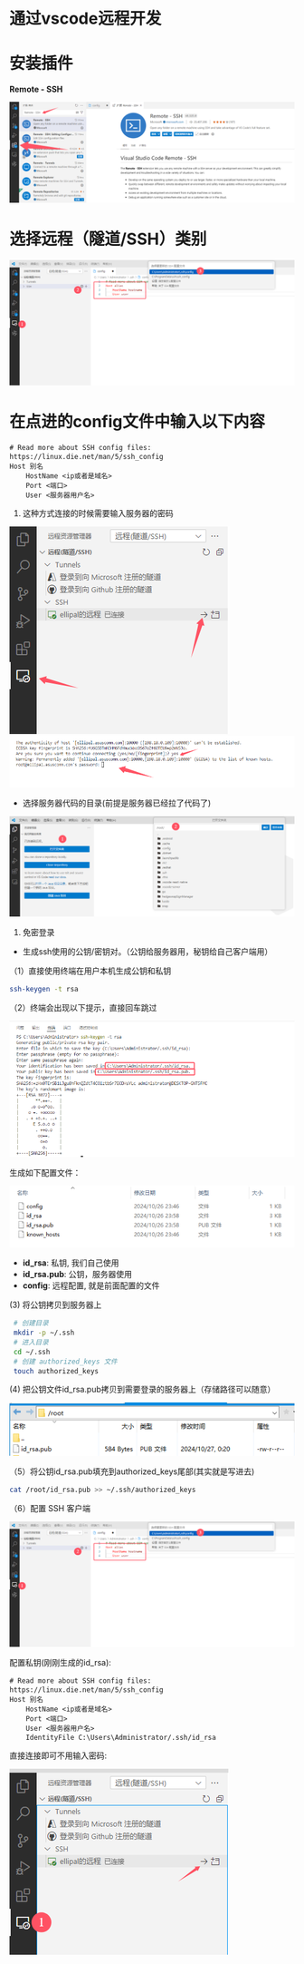# 通过vscode远程开发

# 安装插件

**Remote - SSH**

![image-20241026233745662](../../picture/image-20241026233745662.png)

# 选择远程（隧道/SSH）类别

![image-20241026233933059](../../picture/image-20241026233933059.png)

# 在点进的config文件中输入以下内容

```config
# Read more about SSH config files: https://linux.die.net/man/5/ssh_config
Host 别名
    HostName <ip或者是域名>
    Port <端口>
    User <服务器用户名>
```

1. 这种方式连接的时候需要输入服务器的密码

![image-20240814021639934](../../picture/image-20241026234903941.png)
![image-20240814021639934](../../picture/image-20241026234716915.png)

- 选择服务器代码的目录(前提是服务器已经拉了代码了)

![image-20241026235024979](../../picture/image-20241026235024979.png)

1. 免密登录

- 生成ssh使用的公钥/密钥对。（公钥给服务器用，秘钥给自己客户端用）

（1）直接使用终端在用户本机生成公钥和私钥

```sh
ssh-keygen -t rsa
```

（2）终端会出现以下提示，直接回车跳过

![image-20241026235947220](../../picture/image-20241026235947220.png)

生成如下配置文件：

![image-20241027000056878](../../picture/image-20241027000056878.png)

- **id_rsa**: 私钥, 我们自己使用
- **id_rsa.pub**: 公钥，服务器使用
- **config**: 远程配置, 就是前面配置的文件

(3) 将公钥拷贝到服务器上

```sh
 # 创建目录
 mkdir -p ~/.ssh
 # 进入目录
 cd ~/.ssh
 # 创建 authorized_keys 文件
 touch authorized_keys
```

(4) 把公钥文件id_rsa.pub拷贝到需要登录的服务器上（存储路径可以随意）

![image-20241027002047281](../../picture/image-20241027002047281.png)

（5）将公钥id_rsa.pub填充到authorized_keys尾部(其实就是写进去)

```sh
cat /root/id_rsa.pub >> ~/.ssh/authorized_keys
```

（6）配置 SSH 客户端

![image-20241026233933059](../../picture/image-20241026233933059.png)

配置私钥(刚刚生成的id_rsa):

```config
# Read more about SSH config files: https://linux.die.net/man/5/ssh_config
Host 别名
    HostName <ip或者是域名>
    Port <端口>
    User <服务器用户名>
    IdentityFile C:\Users\Administrator/.ssh/id_rsa
```

直接连接即可不用输入密码:

![image-20241027002253003](../../picture/image-20241027002253003.png)